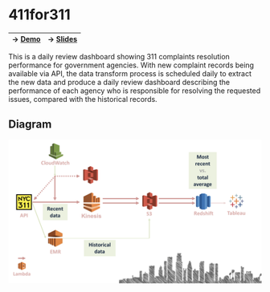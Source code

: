 # 411for311
| ->  [Demo](http://www.411for311.fun/)        |                ->  [Slides](https://docs.google.com/presentation/d/1LSjzw4Dj_FPT1OkkQruwQe5zxhqQfpNFL2AdwNG3HvM/edit?usp=sharing)           |
| ------------- |:-------------:|

This is a daily review dashboard showing 311 complaints resolution performance for government agencies. With new complaint records being available via API, the data transform process is scheduled daily to extract the new data and produce a daily review dashboard describing the performance of each agency who is responsible for resolving the requested issues, compared with the historical records.



## Diagram
![diagram](fig/diagram.png)
